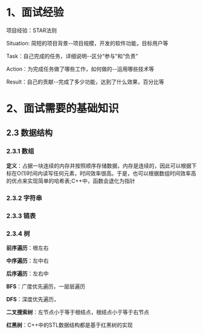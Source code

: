 <!--
 * @Description: 
 * @Version: 2.0
 * @Autor: lxp
 * @Date: 2021-09-02 15:04:32
 * @LastEditors: lxp
 * @LastEditTime: 2021-10-19 21:54:02
-->
# 1、面试经验
项目经验：STAR法则

Situation: 简短的项目背景--项目规模，开发的软件功能，目标用户等

Task：自己完成的任务，详细说明--区分“参与”和“负责”

Action：为完成任务做了哪些工作，如何做的--运用哪些技术等

Result：自己的贡献--完成了多少功能，达到了什么效果，百分比等

# 2、面试需要的基础知识
## 2.3 数据结构
### 2.3.1 数组
**定义**：占据一块连续的内存并按照顺序存储数据，内存是连续的，因此可以根据下标在O(1)时间内读写任何元素，时间效率很高。于是，也可以根据数组时间效率高的优点来实现简单的哈希表;C++中，函数会退化为指针
### 2.3.2 字符串
### 2.3.3 链表
### 2.3.4 树
**前序遍历**：根左右

**中序遍历**：左中右

**后序遍历**：左右中

**BFS**：广度优先遍历，一层层遍历

**DFS**：深度优先遍历，

**二叉搜索树**：左节点小于等于根结点，根结点小于等于右节点

**红黑树**：C++中的STL数据结构都是基于红黑树的实现